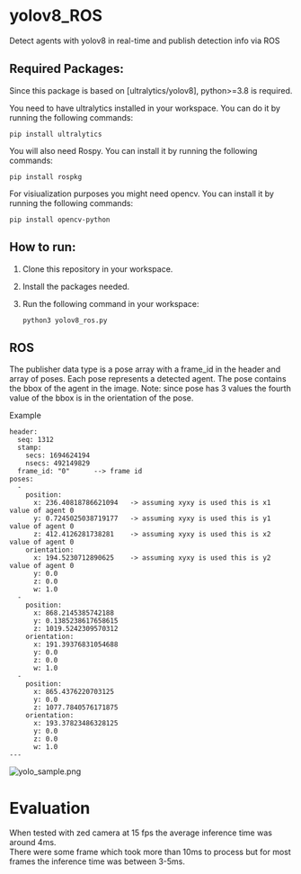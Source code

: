 # yolov8_ROS
Detect agents with yolov8 in real-time and publish detection info via ROS 


## Required Packages:
Since this package is based on [ultralytics/yolov8], python>=3.8 is required.

You need to have ultralytics installed in your workspace. You can do it by running the following commands:   

```pip install ultralytics```

You will also need Rospy. You can install it by running the following commands:   

```pip install rospkg```

For visiualization purposes you might need opencv. You can install it by running the following commands:   

```pip install opencv-python```

## How to run:
1. Clone this repository in your workspace.
2. Install the packages needed.
3. Run the following command in your workspace:   

    ```python3 yolov8_ros.py```

## ROS  
The publisher data type is a pose array with a frame_id in the header and array of poses. Each pose represents a detected agent. The pose contains the bbox of the agent in the image. 
Note: since pose has 3 values the fourth value of the bbox is in the orientation of the pose.

Example 
```
header: 
  seq: 1312
  stamp: 
    secs: 1694624194
    nsecs: 492149829
  frame_id: "0"      --> frame id
poses: 
  - 
    position: 
      x: 236.40818786621094   -> assuming xyxy is used this is x1 value of agent 0
      y: 0.7245025038719177   -> assuming xyxy is used this is y1 value of agent 0
      z: 412.4126281738281    -> assuming xyxy is used this is x2 value of agent 0
    orientation: 
      x: 194.5230712890625    -> assuming xyxy is used this is y2 value of agent 0  
      y: 0.0
      z: 0.0
      w: 1.0
  - 
    position: 
      x: 868.2145385742188
      y: 0.1385238617658615
      z: 1019.5242309570312
    orientation: 
      x: 191.39376831054688
      y: 0.0
      z: 0.0
      w: 1.0
  - 
    position: 
      x: 865.4376220703125
      y: 0.0
      z: 1077.7840576171875
    orientation: 
      x: 193.37823486328125
      y: 0.0
      z: 0.0
      w: 1.0
---
```
![yolo_sample.png](yolo_sample.png)

# Evaluation
When tested with zed camera at 15 fps the average inference time was around 4ms.   
There were some frame which took more than 10ms to process but for most frames the inference time was between 3-5ms. 